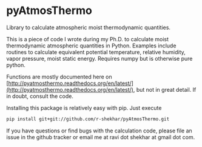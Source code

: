 # pyAtmosThermo
Library to calculate atmospheric moist thermodynamic quantities.

This is a piece of code I wrote during my Ph.D. to calculate moist thermodynamic atmospheric quantities in Python. Examples include routines to calculate equivalent potential temperature, relative humidity, vapor pressure, moist static energy. Requires numpy but is otherwise pure python. 

Functions are mostly documented here on [http://pyatmosthermo.readthedocs.org/en/latest/](http://pyatmosthermo.readthedocs.org/en/latest/), but not in great detail. If in doubt, consult the code.

Installing this package is relatively easy with pip. Just execute 

``` bash
pip install git+git://github.com/r-shekhar/pyAtmosThermo.git
```

If you have questions or find bugs with the calculation code, please file an
issue in the github tracker or email me at ravi dot shekhar at gmail dot com.
